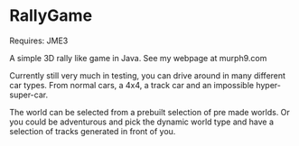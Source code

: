 # RallyGame

Requires:
JME3

A simple 3D rally like game in Java.
See my webpage at murph9.com 

Currently still very much in testing, you can drive around in many different car types. From normal cars, a 4x4, a track car and an impossible hyper-super-car.

The world can be selected from a prebuilt selection of pre made worlds. Or you could be adventurous and pick the dynamic world type and have a selection of tracks generated in front of you.
